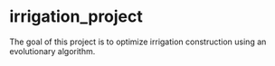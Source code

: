 # irrigation_project
The goal of this project is to optimize irrigation construction using an evolutionary algorithm.
